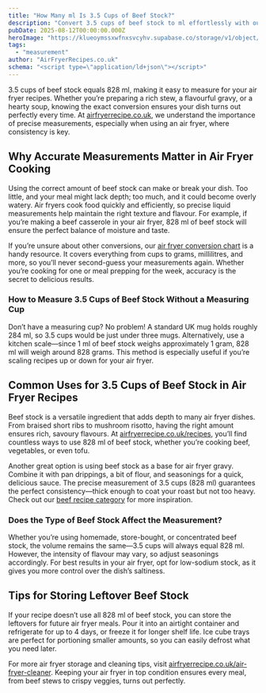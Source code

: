 ```yaml
---
title: "How Many ml Is 3.5 Cups of Beef Stock?"
description: "Convert 3.5 cups of beef stock to ml effortlessly with our simple guide—perfect for air fryer recipes and precise cooking measurements."
pubDate: 2025-08-12T00:00:00.000Z
heroImage: "https://klueoymssxwfnxsvcyhv.supabase.co/storage/v1/object/public/md/how-many-ml-is-3-5-cups-of-beef-stock-113b8004.webp"
tags:
  - "measurement"
author: "AirFryerRecipes.co.uk"
schema: "<script type=\"application/ld+json\"></script>"
---
```


<p>3.5 cups of beef stock equals 828 ml, making it easy to measure for your air fryer recipes. Whether you’re preparing a rich stew, a flavourful gravy, or a hearty soup, knowing the exact conversion ensures your dish turns out perfectly every time. At <a href=https://www.airfryerrecipe.co.uk>airfryerrecipe.co.uk</a>, we understand the importance of precise measurements, especially when using an air fryer, where consistency is key.</p>

<h2>Why Accurate Measurements Matter in Air Fryer Cooking</h2>  
<p>Using the correct amount of beef stock can make or break your dish. Too little, and your meal might lack depth; too much, and it could become overly watery. Air fryers cook food quickly and efficiently, so precise liquid measurements help maintain the right texture and flavour. For example, if you’re making a beef casserole in your air fryer, 828 ml of beef stock will ensure the perfect balance of moisture and taste.</p>  

<p>If you’re unsure about other conversions, our <a href=https://www.airfryerrecipe.co.uk/air-fryer-conversion-chart>air fryer conversion chart</a> is a handy resource. It covers everything from cups to grams, millilitres, and more, so you’ll never second-guess your measurements again. Whether you’re cooking for one or meal prepping for the week, accuracy is the secret to delicious results.</p>  

<h3>How to Measure 3.5 Cups of Beef Stock Without a Measuring Cup</h3>  
<p>Don’t have a measuring cup? No problem! A standard UK mug holds roughly 284 ml, so 3.5 cups would be just under three mugs. Alternatively, use a kitchen scale—since 1 ml of beef stock weighs approximately 1 gram, 828 ml will weigh around 828 grams. This method is especially useful if you’re scaling recipes up or down for your air fryer.</p>  

<h2>Common Uses for 3.5 Cups of Beef Stock in Air Fryer Recipes</h2>  
<p>Beef stock is a versatile ingredient that adds depth to many air fryer dishes. From braised short ribs to mushroom risotto, having the right amount ensures rich, savoury flavours. At <a href=https://www.airfryerrecipe.co.uk/recipes>airfryerrecipe.co.uk/recipes</a>, you’ll find countless ways to use 828 ml of beef stock, whether you’re cooking beef, vegetables, or even tofu.</p>  

<p>Another great option is using beef stock as a base for air fryer gravy. Combine it with pan drippings, a bit of flour, and seasonings for a quick, delicious sauce. The precise measurement of 3.5 cups (828 ml) guarantees the perfect consistency—thick enough to coat your roast but not too heavy. Check out our <a href=https://www.airfryerrecipe.co.uk/recipe-category/beef>beef recipe category</a> for more inspiration.</p>  

<h3>Does the Type of Beef Stock Affect the Measurement?</h3>  
<p>Whether you’re using homemade, store-bought, or concentrated beef stock, the volume remains the same—3.5 cups will always equal 828 ml. However, the intensity of flavour may vary, so adjust seasonings accordingly. For best results in your air fryer, opt for low-sodium stock, as it gives you more control over the dish’s saltiness.</p>  

<h2>Tips for Storing Leftover Beef Stock</h2>  
<p>If your recipe doesn’t use all 828 ml of beef stock, you can store the leftovers for future air fryer meals. Pour it into an airtight container and refrigerate for up to 4 days, or freeze it for longer shelf life. Ice cube trays are perfect for portioning smaller amounts, so you can easily defrost what you need later.</p>  

<p>For more air fryer storage and cleaning tips, visit <a href=https://www.airfryerrecipe.co.uk/air-fryer-cleaner>airfryerrecipe.co.uk/air-fryer-cleaner</a>. Keeping your air fryer in top condition ensures every meal, from beef stews to crispy veggies, turns out perfectly.</p>